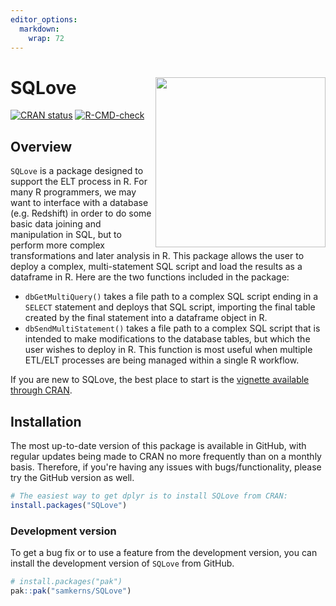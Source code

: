 ```yaml
---
editor_options: 
  markdown: 
    wrap: 72
---
```


<!-- README.md is generated from README.Rmd. Please edit that file -->

# SQLove <img src="https://github.com/user-attachments/assets/dc35857a-db61-489d-ac00-7c6f52aef7a5" align="right" height="272"/>

<!-- badges: start -->

[![CRAN
status](https://www.r-pkg.org/badges/version/SQLove)](https://cran.r-project.org/package=dplyr)
[![R-CMD-check](https://github.com/samkerns/SQLove/actions/workflows/R-CMD-check.yaml/badge.svg)](https://github.com/tidyverse/dplyr/actions/workflows/R-CMD-check.yaml)

<!-- badges: end -->

## Overview

`SQLove` is a package designed to support the ELT process in R. For many
R programmers, we may want to interface with a database (e.g. Redshift)
in order to do some basic data joining and manipulation in SQL, but to
perform more complex transformations and later analysis in R. This
package allows the user to deploy a complex, multi-statement SQL script
and load the results as a dataframe in R. Here are the two functions
included in the package:

-   `dbGetMultiQuery()` takes a file path to a complex SQL script ending
    in a `SELECT` statement and deploys that SQL script, importing the
    final table created by the final statement into a dataframe object
    in R.
-   `dbSendMultiStatement()` takes a file path to a complex SQL script
    that is intended to make modifications to the database tables, but
    which the user wishes to deploy in R. This function is most useful
    when multiple ETL/ELT processes are being managed within a single R
    workflow.

If you are new to SQLove, the best place to start is the [vignette
available through
CRAN](https://cran.r-project.org/web/packages/SQLove/vignettes/SQLove.html).

## Installation

The most up-to-date version of this package is available in GitHub, with
regular updates being made to CRAN no more frequently than on a monthly
basis. Therefore, if you're having any issues with bugs/functionality,
please try the GitHub version as well.

``` r
# The easiest way to get dplyr is to install SQLove from CRAN:
install.packages("SQLove")
```

### Development version

To get a bug fix or to use a feature from the development version, you
can install the development version of `SQLove` from GitHub.

``` r
# install.packages("pak")
pak::pak("samkerns/SQLove")
```

## 
